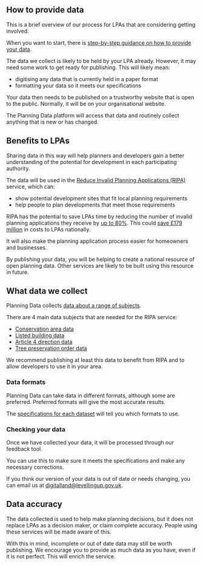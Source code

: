 How to provide data
-------------------

This is a brief overview of our process for LPAs that are considering getting involved.

When you want to start, there is [step-by-step guidance on how to provide your data](how-to-provide-data.html). 

The data we collect is likely to be held by your LPA already. However, it may need some work to get ready for publishing. This will likely mean: 

-   digitising any data that is currently held in a paper format
-   formatting your data so it meets our specifications

Your data then needs to be published on a trustworthy website that is open to the public. Normally, it will be on your organisational website.

The Planning Data platform will access that data and routinely collect anything that is new or has changed. 

Benefits to LPAs
----------------

Sharing data in this way will help planners and developers gain a better understanding of the potential for development in each participating authority.

The data will be used in the [Reduce Invalid Planning Applications (RIPA) ](https://www.ripa.digital)service, which can:

-   show potential development sites that fit local planning requirements
-   help people to plan developments that meet those requirements

RIPA has the potential to save LPAs time by reducing the number of invalid planning applications they receive by [up to 80%](https://www.ripa.digital/objectives). This could [save £179 million](https://www.ripa.digital/understanding-the-problem) in costs to LPAs nationally.

It will also make the planning application process easier for homeowners and businesses.

By publishing your data, you will be helping to create a national resource of open planning data. Other services are likely to be built using this resource in future.

What data we collect
--------------------

Planning Data collects [data about a range of subjects](https://www.digital-land.info/dataset/#monitoring).

There are 4 main data subjects that are needed for the RIPA service:

-   [Conservation area data](https://docs.google.com/document/u/2/d/17UJ5BP7Sn8Nj6o5xqUxZ8uRB0VbNaH4nf1-U9402Bj0/edit)
-   [Listed building data](https://docs.google.com/document/u/2/d/1YO-cyeH2Veed9_4QVD3fVlrW7SYBPNXTrPeLbI3t6Co/edit)
-   [Article 4 direction data](https://docs.google.com/document/u/2/d/1C-H0onpeJm4s6bht6272NGJosqq0PE9wK0IFRQlH3U8/edit)
-   [Tree preservation order data](https://docs.google.com/document/d/15hXa1D552dZ9gcZ5R6_Jqafq3yCaGgfQRbQ48AdePPQ/edit#)

We recommend publishing at least this data to benefit from RIPA and to allow developers to use it in your area. 

### Data formats

Planning Data can take data in different formats, although some are preferred. Preferred formats will give the most accurate results.

The [specifications for each dataset](https://docs.google.com/document/u/2/d/1238jN1pfz80I2WKVArPi8mhzwOfVrLr5CmYKS0N1uLk/edit)  will tell you which formats to use.

### Checking your data

Once we have collected your data, it will be processed through our feedback tool.

You can use this to make sure it meets the specifications and make any necessary corrections.

If you think our version of your data is out of date or needs changing, you can email us at <digitalland@levellingup.gov.uk>.

Data accuracy
-------------

The data collected is used to help make planning decisions, but it does not replace LPAs as a decision maker, or claim complete accuracy. People using these services will be made aware of this.

With this in mind, incomplete or out of date data may still be worth publishing. We encourage you to provide as much data as you have, even if it is not perfect. This will enrich the service.
